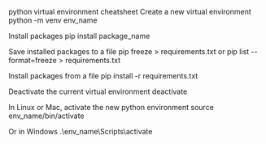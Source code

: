 python virtual environment cheatsheet
Create a new virtual environment
python -m venv env_name

Install packages
pip install package_name

Save installed packages to a file
pip freeze > requirements.txt or pip list --format=freeze > requirements.txt

Install packages from a file
pip install -r requirements.txt

Deactivate the current virtual environment
deactivate

In Linux or Mac, activate the new python environment
source env_name/bin/activate

Or in Windows
.\env_name\Scripts\activate
